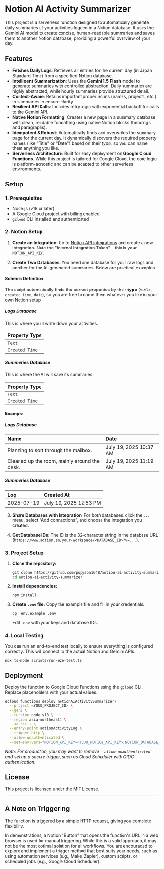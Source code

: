 # Notion AI Activity Summarizer 

This project is a serverless function designed to automatically generate daily summaries of your activities logged in a Notion database. It uses the Gemini AI model to create concise, human-readable summaries and saves them to another Notion database, providing a powerful overview of your day.

## Features

- **Fetches Daily Logs**: Retrieves all entries for the current day (in Japan Standard Time) from a specified Notion database.
- **Intelligent Summarization**: Uses the **Gemini 1.5 Flash** model to generate summaries with controlled abstraction. Daily summaries are highly abstracted, while hourly summaries provide structured detail.
- **Context-Aware**: Retains important proper nouns (names, projects, etc.) in summaries to ensure clarity.
- **Resilient API Calls**: Includes retry logic with exponential backoff for calls to the Gemini API.
- **Native Notion Formatting**: Creates a new page in a summary database with clean, readable formatting using native Notion blocks (headings and paragraphs).
- **Idempotent & Robust**: Automatically finds and overwrites the summary page for the current day. It dynamically discovers the required property names (like "Title" or "Date") based on their *type*, so you can name them anything you like.
- **Serverless Architecture**: Built for easy deployment on **Google Cloud Functions**. While this project is tailored for Google Cloud, the core logic is platform-agnostic and can be adapted to other serverless environments.

## Setup

### 1. Prerequisites

- Node.js (v18 or later)
- A Google Cloud project with billing enabled
- `gcloud` CLI installed and authenticated

### 2. Notion Setup

1.  **Create an Integration**: Go to [Notion API integrations](https://www.notion.com/help/create-integrations-with-the-notion-api) and create a new integration. Note the "Internal Integration Token" – this is your `NOTION_API_KEY`.

2.  **Create Two Databases**: You need one database for your raw logs and another for the AI-generated summaries. Below are practical examples.

#### Schema Definition

The script automatically finds the correct properties by their **type** (`title`, `created_time`, `date`), so you are free to name them whatever you like in your own Notion setup.

##### Logs Database

This is where you'll write down your activities. 

| Property Type |
| :--- |
| `Text` |
| `Created Time` |

##### Summaries Database

This is where the AI will save its summaries. 

| Property Type |
| :--- |
| `Text` |
| `Created Time` |

#### Example

##### Logs Database

| Name | Date |
| :--- | :--- |
| Planning to sort through the mailbox.  | July 19, 2025 10:37 AM |
| Cleaned up the room, mainly around the desk. | July 19, 2025 11:19 AM |


##### Summaries Database

| Log | Created At |
| :--- | :--- |
| 2025-07-19 | July 19, 2025 12:53 PM | 

3.  **Share Databases with Integration**: For *both* databases, click the `...` menu, select "Add connections", and choose the integration you created.

4.  **Get Database IDs**: The ID is the 32-character string in the database URL (`https://www.notion.so/your-workspace/<DATABASE_ID>?v=...`).

### 3. Project Setup

1.  **Clone the repository:**
    ```bash
    git clone https://github.com/popyson1648/notion-ai-activity-summarizer.git
    cd notion-ai-activity-summarizer
    ```

2.  **Install dependencies:**
    ```bash
    npm install
    ```

3.  **Create `.env` file:**
    Copy the example file and fill in your credentials.
    ```bash
    cp .env.example .env
    ```
    Edit `.env` with your keys and database IDs.

### 4. Local Testing

You can run an end-to-end test locally to ensure everything is configured correctly. This will connect to the actual Notion and Gemini APIs.

```bash
npx ts-node scripts/run-e2e-test.ts
```

## Deployment

Deploy the function to Google Cloud Functions using the `gcloud` CLI. Replace placeholders with your actual values.

```bash
gcloud functions deploy notionAIActivitySummarizer\
  --project <YOUR_PROJECT_ID> \
  --gen2 \
  --runtime nodejs18 \
  --region asia-northeast1 \
  --source . \
  --entry-point notionActivityLog \
  --trigger-http \
  --allow-unauthenticated \
  --set-env-vars="NOTION_API_KEY=<YOUR_NOTION_API_KEY>,NOTION_DATABASE_ID=<YOUR_LOG_DATABASE_ID>,SUMMARY_DATABASE_ID=<YOUR_SUMMARY_DATABASE_ID>,GEMINI_API_KEY=<YOUR_GEMINI_API_KEY>"
```
*Note: For production, you may want to remove `--allow-unauthenticated` and set up a secure trigger, such as Cloud Scheduler with OIDC authentication.*

## License

This project is licensed under the MIT License.

---

## A Note on Triggering

The function is triggered by a simple HTTP request, giving you complete flexibility.

In demonstrations, a Notion "Button" that opens the function's URL in a web browser is used for manual triggering. 
While this is a valid approach, it may not be the most optimal solution for all workflows. 
You are encouraged to explore and implement a trigger method that best suits your needs, such as using automation services (e.g., Make, Zapier), custom scripts, or scheduled jobs (e.g., Google Cloud Scheduler).
